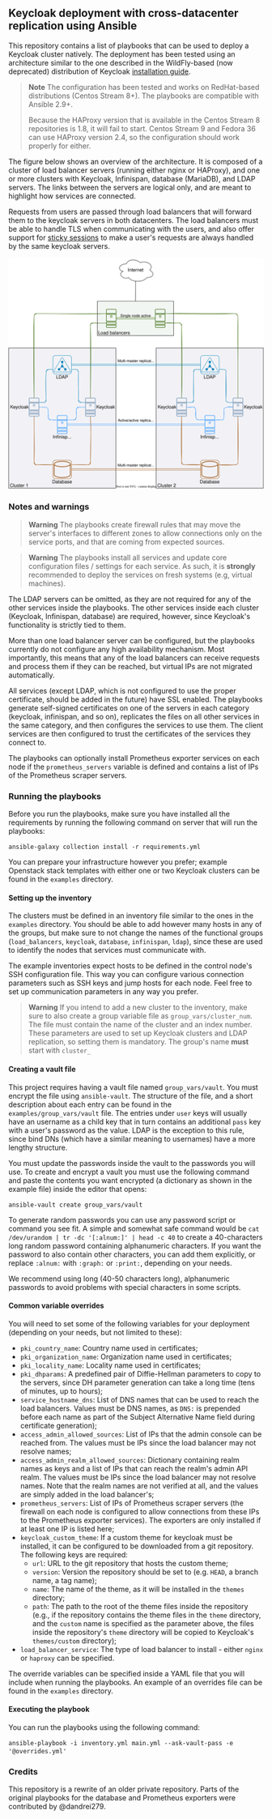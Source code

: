 ## Keycloak deployment with cross-datacenter replication using Ansible

This repository contains a list of playbooks that can be used to deploy a
Keycloak cluster natively. The deployment has been tested using an architecture
similar to the one described in the WildFly-based (now deprecated) distribution
of Keycloak [installation guide][].

> **Note**
> The configuration has been tested and works on RedHat-based distributions
> (Centos Stream 8+). The playbooks are compatible with Ansible 2.9+.
>
> Because the HAProxy version that is available in the Centos Stream 8
> repositories is 1.8, it will fail to start. Centos Stream 9 and Fedora 36 can
> use HAProxy version 2.4, so the configuration should work properly for either. 

The figure below shows an overview of the architecture. It is composed of a
cluster of load balancer servers (running either nginx or HAProxy), and one
or more clusters with Keycloak, Infinispan, database (MariaDB), and LDAP
servers. The links between the servers are logical only, and are meant to
highlight how services are connected.

Requests from users are passed through load balancers that will forward them to
the keycloak servers in both datacenters. The load balancers must be able to
handle TLS when communicating with the users, and also offer support for [sticky
sessions][] to make a user's requests are always handled by the same keycloak
servers.

![Keycloak architecture](static/cluster.svg "Keycloak architecture")


### Notes and warnings

> **Warning**
> The playbooks create firewall rules that may move the server's interfaces to
> different zones to allow connections only on the service ports, and that are
> coming from expected sources.

> **Warning**
> The playbooks install all services and update core configuration files /
> settings for each service. As such, it is **strongly** recommended to deploy
> the services on fresh systems (e.g, virtual machines).

The LDAP servers can be omitted, as they are not required for any of the other
services inside the playbooks. The other services inside each cluster (Keycloak,
Infinispan, database) are required, however, since Keycloak's functionality is
strictly tied to them.

More than one load balancer server can be configured, but the playbooks
currently do not configure any high availability mechanism. Most importantly,
this means that any of the load balancers can receive requests and process them
if they can be reached, but virtual IPs are not migrated automatically.

All services (except LDAP, which is not configured to use the proper
certificate, should be added in the future) have SSL enabled. The playbooks
generate self-signed certificates on one of the servers in each category
(keycloak, infinispan, and so on), replicates the files on all other services in
the same category, and then configures the services to use them. The client
services are then configured to trust the certificates of the services they
connect to.

The playbooks can optionally install Prometheus exporter services on each node
if the `prometheus_servers` variable is defined and contains a list of IPs of
the Prometheus scraper servers.


### Running the playbooks

Before you run the playbooks, make sure you have installed all the requirements
by running the following command on server that will run the playbooks:
```
ansible-galaxy collection install -r requirements.yml
```

You can prepare your infrastructure however you prefer; example Openstack
stack templates with either one or two Keycloak clusters can be found in the
`examples` directory.


#### Setting up the inventory

The clusters must be defined in an inventory file similar to the ones in the
`examples` directory. You should be able to add however many hosts in any of the
groups, but make sure to not change the names of the functional groups
(`load_balancers`, `keycloak`, `database`, `infinispan`, `ldap`), since these
are used to identify the nodes that services must communicate with.

The example inventories expect hosts to be defined in the control node's SSH
configuration file. This way you can configure various connection parameters
such as SSH keys and jump hosts for each node. Feel free to set up communication
parameters in any way you prefer.

> **Warning**
> If you intend to add a new cluster to the inventory, make sure to also create
> a group variable file as `group_vars/cluster_num`. The file must contain the
> name of the cluster and an index number. These parameters are used to set up
> Keycloak clusters and LDAP replication, so setting them is mandatory. The
> group's name **must** start with `cluster_`


#### Creating a vault file

This project requires having a vault file named `group_vars/vault`. You must
encrypt the file using `ansible-vault`. The structure of the file, and a short
description about each entry can be found in the `examples/group_vars/vault`
file. The entries under `user` keys will usually have an username as a child key
that in turn contains an additional `pass` key with a user's password as the
value. LDAP is the exception to this rule, since bind DNs (which have a similar
meaning to usernames) have a more lengthy structure.

You must update the passwords inside the vault to the passwords you will use. To
create and encrypt a vault you must use the following command and paste the
contents you want encrypted (a dictionary as shown in the example file) inside
the editor that opens:
```
ansible-vault create group_vars/vault
```

To generate random passwords you can use any password script or command you
see fit. A simple and somewhat safe command would be
`cat /dev/urandom | tr -dc '[:alnum:]' | head -c 40` to create a 40-characters
long random password containing alphanumeric characters. If you want the
password to also contain other characters, you can add them explicitly, or
replace `:alnum:` with `:graph:` or `:print:`, depending on your needs.

We recommend using long (40-50 characters long), alphanumeric passwords to avoid
problems with special characters in some scripts.


#### Common variable overrides

You will need to set some of the following variables for your deployment
(depending on your needs, but not limited to these):
  - `pki_country_name`: Country name used in certificates;
  - `pki_organization_name`: Organization name used in certificates;
  - `pki_locality_name`: Locality name used in certificates;
  - `pki_dhparams`: A predefined pair of Diffie-Hellman parameters to copy to
    the servers, since DH parameter generation can take a long time (tens of
    minutes, up to hours);
  - `service_hostname_dns`: List of DNS names that can be used to reach the load
    balancers. Values must be DNS names, as `DNS:` is prepended before each name
    as part of the Subject Alternative Name field during certificate generation);
  - `access_admin_allowed_sources`: List of IPs that the admin console can be
    reached from. The values must be IPs since the load balancer may not
    resolve names;
  - `access_admin_realm_allowed_sources`: Dictionary containing realm names as
    keys and a list of IPs that can reach the realm's admin API realm.
    The values must be IPs since the load balancer may not resolve names.
    Note that the realm names are not verified at all, and the values
    are simply added in the load balancer's;
  - `prometheus_servers`: List of IPs of Prometheus scraper servers (the
    firewall on each node is configured to allow connections from these IPs to
    the Prometheus exporter services). The exporters are only installed if at
    least one IP is listed here;
  - `keycloak_custom_theme`: If a custom theme for keycloak must be installed,
    it can be configured to be downloaded from a git repository. The following
    keys are required:
    - `url`: URL to the git repository that hosts the custom theme;
    - `version`: Version the repository should be set to (e.g. `HEAD`, a branch
      name, a tag name);
    - `name`: The name of the theme, as it will be installed in the `themes`
      directory;
    - `path`: The path to the root of the theme files inside the repository
      (e.g., if the repository contains the theme files in the `theme`
      directory, and the `custom` name is specified as the parameter above,
      the files inside the repository's `theme` directory will be copied to
      Keycloak's `themes/custom` directory);
  - `load_balancer_service`: The type of load balancer to install - either
    `nginx` or `haproxy` can be specified.

The override variables can be specified inside a YAML file that you will include
when running the playbooks. An example of an overrides file can be found in the
`examples` directory.


#### Executing the playbook

You can run the playbooks using the following command:
```
ansible-playbook -i inventory.yml main.yml --ask-vault-pass -e '@overrides.yml'
```


### Credits

This repository is a rewrite of an older private repository. Parts of the
original playbooks for the database and Prometheus exporters were contributed by
@dandrei279.


[installation guide]: https://www.keycloak.org/docs/15.1/server_installation/#crossdc-mode
[sticky sessions]: https://www.keycloak.org/docs/15.1/server_installation/#sticky-sessions
